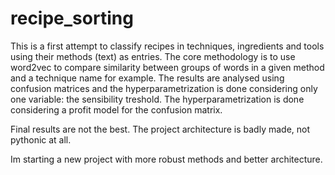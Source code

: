 # recipe_sorting

This is a first attempt to classify recipes in techniques, ingredients and tools using their methods (text) as entries.
The core methodology is to use word2vec to compare similarity between groups of words in a given method and a technique name for example. 
The results are analysed using confusion matrices and the hyperparametrization is done considering only one variable: the sensibility treshold.
The hyperparametrization is done considering a profit model for the confusion matrix.

Final results are not the best.
The project architecture is badly made, not pythonic at all.

Im starting a new project with more robust methods and better architecture.
